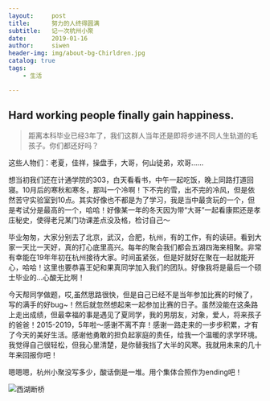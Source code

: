 ```yaml
---
layout:     post
title:      努力的人终得圆满
subtitle:   记一次杭州小聚
date:       2019-01-16
author:     siwen
header-img: img/about-bg-Chirldren.jpg
catalog: true
tags:
    - 生活

---
```


## Hard working people finally gain happiness.
> 距离本科毕业已经3年了，我们这群人当年还是即将步进不同人生轨道的毛孩子。你们都还好吗？
   
   这些人物们：老夏，佳祥，操盘手，大哥，何山徒弟，欢哥......
   
   想当初我们还在计通学院的303，白天看看书，中午一起吃饭，晚上同路打道回寝。10月后的寒秋和寒冬，那叫一个冷啊！下不完的雪，出不完的冷风，但是依然苦守实验室到10点。其实好像也不都是为了学习，我是当中最贪玩的一个，但是考试分是最高的一个，哈哈！好像某一年的冬天因为带“大哥”一起看康熙还是孝庄秘史，使得老兄某门功课差点没及格，检讨自己～
   
   毕业匆匆，大家分别去了北京，武汉，合肥，杭州，有的工作，有的读研。看到大家一天比一天好，真的打心底里高兴。每年的聚会我们都会五湖四海来相聚。非常有幸能在19年年初在杭州接待大家。时间虽紧张，但是好就好在聚在一起就能开心，哈哈！这里也要恭喜王妃和果真同学加入我们的团队。好像我将是最后一个硕士毕业的...心酸无比啊！
   
   今天帮同学做题，哎,虽然思路很快，但是自己已经不是当年参加比赛的时候了，写的满手的好bug~！然后就忽然想起来一起参加比赛的日子。虽然没能在这条路上走出成绩，但最幸福的事是遇见了夏同学，我的男朋友，对象，爱人，将来孩子的爸爸！2015-2019，5年啦～感谢不离不弃！感谢一路走来的一步步积累，才有了今天的美好生活。感谢他勇敢的担负起家庭的责任，给我一个温暖的求学环境。我觉得自己很轻松，但我心里清楚，是你替我挡了大半的风寒。我就用未来的几十年来回报你吧！
   
   嗯嗯嗯，杭州小聚没写多少，酸话倒是一堆。用个集体合照作为ending吧！
  
  ![西湖断桥](../../../../../../../../../img/xihu.jpg)
  

